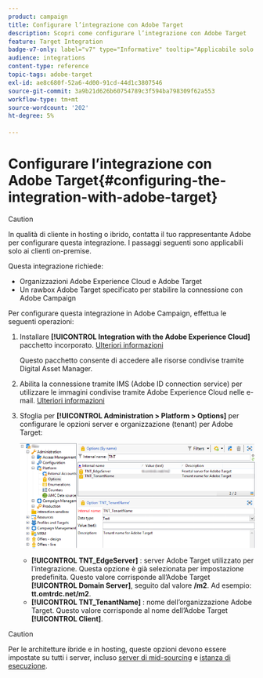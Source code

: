 ```yaml
---
product: campaign
title: Configurare l’integrazione con Adobe Target
description: Scopri come configurare l’integrazione con Adobe Target
feature: Target Integration
badge-v7-only: label="v7" type="Informative" tooltip="Applicabile solo a Campaign Classic v7"
audience: integrations
content-type: reference
topic-tags: adobe-target
exl-id: ae8c680f-52a6-4d00-91cd-44d1c3807546
source-git-commit: 3a9b21d626b60754789c3f594ba798309f62a553
workflow-type: tm+mt
source-wordcount: '202'
ht-degree: 5%

---
```


# Configurare l’integrazione con Adobe Target{#configuring-the-integration-with-adobe-target}




>[!CAUTION]
>
> In qualità di cliente in hosting o ibrido, contatta il tuo rappresentante Adobe per configurare questa integrazione. I passaggi seguenti sono applicabili solo ai clienti on-premise.

Questa integrazione richiede:

* Organizzazioni Adobe Experience Cloud e Adobe Target
* Un rawbox Adobe Target specificato per stabilire la connessione con Adobe Campaign

Per configurare questa integrazione in Adobe Campaign, effettua le seguenti operazioni:

1. Installare **[!UICONTROL Integration with the Adobe Experience Cloud]** pacchetto incorporato. [Ulteriori informazioni](../../platform/using/working-with-data-packages.md#importing-packages)

   Questo pacchetto consente di accedere alle risorse condivise tramite Digital Asset Manager.

1. Abilita la connessione tramite IMS (Adobe ID connection service) per utilizzare le immagini condivise tramite Adobe Experience Cloud nelle e-mail. [Ulteriori informazioni](../../integrations/using/about-adobe-id.md)
1. Sfoglia per **[!UICONTROL Administration > Platform > Options]** per configurare le opzioni server e organizzazione (tenant) per Adobe Target:

   ![](assets/tar_options.png)

   * **[!UICONTROL TNT_EdgeServer]** : server Adobe Target utilizzato per l’integrazione. Questa opzione è già selezionata per impostazione predefinita. Questo valore corrisponde all’Adobe Target **[!UICONTROL Domain Server]**, seguito dal valore **/m2**. Ad esempio: **tt.omtrdc.net/m2**.
   * **[!UICONTROL TNT_TenantName]** : nome dell’organizzazione Adobe Target. Questo valore corrisponde al nome dell’Adobe Target **[!UICONTROL Client]**.


>[!CAUTION]
>
>Per le architetture ibride e in hosting, queste opzioni devono essere impostate su tutti i server, incluso [server di mid-sourcing](../../installation/using/mid-sourcing-server.md) e [istanza di esecuzione](../../message-center/using/configuring-instances.md#execution-instance).